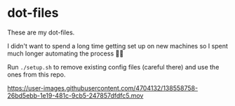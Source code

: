 # dot-files

These are my dot-files.

I didn't want to spend a long time getting set up on new machines so I spent much longer automating the process 🤷‍♀️

Run `./setup.sh` to remove existing config files (careful there) and use the ones from this repo.


https://user-images.githubusercontent.com/4704132/138558758-26bd5ebb-1e19-481c-9cb5-247857dfdfc5.mov

